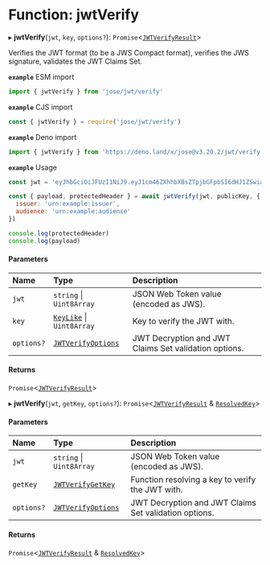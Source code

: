 # Function: jwtVerify

▸ **jwtVerify**(`jwt`, `key`, `options?`): `Promise`<[`JWTVerifyResult`](../interfaces/types.JWTVerifyResult.md)\>

Verifies the JWT format (to be a JWS Compact format), verifies the JWS signature, validates the JWT Claims Set.

**`example`** ESM import
```js
import { jwtVerify } from 'jose/jwt/verify'
```

**`example`** CJS import
```js
const { jwtVerify } = require('jose/jwt/verify')
```

**`example`** Deno import
```js
import { jwtVerify } from 'https://deno.land/x/jose@v3.20.2/jwt/verify.ts'
```

**`example`** Usage
```js
const jwt = 'eyJhbGciOiJFUzI1NiJ9.eyJ1cm46ZXhhbXBsZTpjbGFpbSI6dHJ1ZSwiaWF0IjoxNjA0MzE1MDc0LCJpc3MiOiJ1cm46ZXhhbXBsZTppc3N1ZXIiLCJhdWQiOiJ1cm46ZXhhbXBsZTphdWRpZW5jZSJ9.hx1nOfAT5LlXuzu8O-bhjXBGpklWDt2EsHw7-MDn49NrnwvVsstNhEnkW2ddauB7eSikFtUNeumLpFI9CWDBsg'

const { payload, protectedHeader } = await jwtVerify(jwt, publicKey, {
  issuer: 'urn:example:issuer',
  audience: 'urn:example:audience'
})

console.log(protectedHeader)
console.log(payload)
```

#### Parameters

| Name | Type | Description |
| :------ | :------ | :------ |
| `jwt` | `string` \| `Uint8Array` | JSON Web Token value (encoded as JWS). |
| `key` | [`KeyLike`](../types/types.KeyLike.md) \| `Uint8Array` | Key to verify the JWT with. |
| `options?` | [`JWTVerifyOptions`](../interfaces/jwt_verify.JWTVerifyOptions.md) | JWT Decryption and JWT Claims Set validation options. |

#### Returns

`Promise`<[`JWTVerifyResult`](../interfaces/types.JWTVerifyResult.md)\>

▸ **jwtVerify**(`jwt`, `getKey`, `options?`): `Promise`<[`JWTVerifyResult`](../interfaces/types.JWTVerifyResult.md) & [`ResolvedKey`](../interfaces/types.ResolvedKey.md)\>

#### Parameters

| Name | Type | Description |
| :------ | :------ | :------ |
| `jwt` | `string` \| `Uint8Array` | JSON Web Token value (encoded as JWS). |
| `getKey` | [`JWTVerifyGetKey`](../interfaces/jwt_verify.JWTVerifyGetKey.md) | Function resolving a key to verify the JWT with. |
| `options?` | [`JWTVerifyOptions`](../interfaces/jwt_verify.JWTVerifyOptions.md) | JWT Decryption and JWT Claims Set validation options. |

#### Returns

`Promise`<[`JWTVerifyResult`](../interfaces/types.JWTVerifyResult.md) & [`ResolvedKey`](../interfaces/types.ResolvedKey.md)\>
